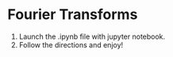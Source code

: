 # Fourier Transforms

1. Launch the .ipynb file with jupyter notebook. 
2. Follow the directions and enjoy!
